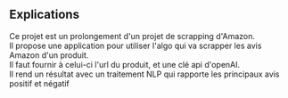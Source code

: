 ## Explications
Ce projet est un prolongement d'un projet de scrapping d'Amazon.  
Il propose une application pour utiliser l'algo qui va scrapper les avis Amazon d'un produit.  
Il faut fournir à celui-ci l'url du produit, et une clé api d'openAI.  
Il rend un résultat avec un traitement NLP qui rapporte les principaux avis positif et négatif
